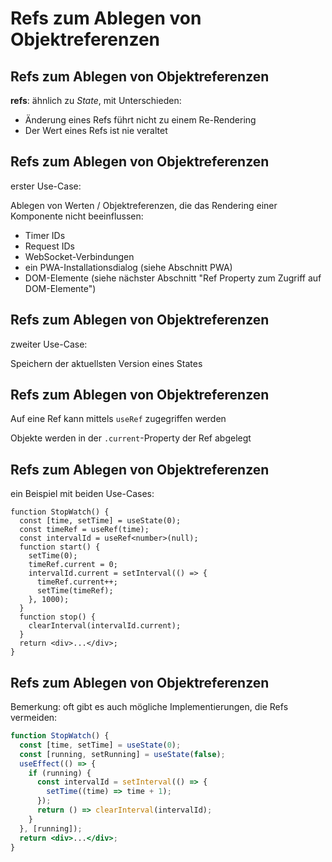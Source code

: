 # Refs zum Ablegen von Objektreferenzen

## Refs zum Ablegen von Objektreferenzen

**refs**: ähnlich zu _State_, mit Unterschieden:

- Änderung eines Refs führt nicht zu einem Re-Rendering
- Der Wert eines Refs ist nie veraltet

## Refs zum Ablegen von Objektreferenzen

erster Use-Case:

Ablegen von Werten / Objektreferenzen, die das Rendering einer Komponente nicht beeinflussen:

- Timer IDs
- Request IDs
- WebSocket-Verbindungen
- ein PWA-Installationsdialog (siehe Abschnitt PWA)
- DOM-Elemente (siehe nächster Abschnitt "Ref Property zum Zugriff auf DOM-Elemente")

## Refs zum Ablegen von Objektreferenzen

zweiter Use-Case:

Speichern der aktuellsten Version eines States

## Refs zum Ablegen von Objektreferenzen

Auf eine Ref kann mittels `useRef` zugegriffen werden

Objekte werden in der `.current`-Property der Ref abgelegt

## Refs zum Ablegen von Objektreferenzen

ein Beispiel mit beiden Use-Cases:

```tsx
function StopWatch() {
  const [time, setTime] = useState(0);
  const timeRef = useRef(time);
  const intervalId = useRef<number>(null);
  function start() {
    setTime(0);
    timeRef.current = 0;
    intervalId.current = setInterval(() => {
      timeRef.current++;
      setTime(timeRef);
    }, 1000);
  }
  function stop() {
    clearInterval(intervalId.current);
  }
  return <div>...</div>;
}
```

## Refs zum Ablegen von Objektreferenzen

Bemerkung: oft gibt es auch mögliche Implementierungen, die Refs vermeiden:

```jsx
function StopWatch() {
  const [time, setTime] = useState(0);
  const [running, setRunning] = useState(false);
  useEffect(() => {
    if (running) {
      const intervalId = setInterval(() => {
        setTime((time) => time + 1);
      });
      return () => clearInterval(intervalId);
    }
  }, [running]);
  return <div>...</div>;
}
```
